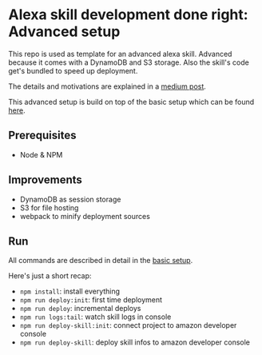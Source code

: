# Alexa skill development done right: Advanced setup

This repo is used as template for an advanced alexa skill. Advanced because it comes with a DynamoDB and S3 storage.
Also the skill's code get's bundled to speed up deployment.

The details and motivations are explained in a 
[medium post](https://medium.com/@feedm3/alexa-skill-development-done-right-advanced-setup-b00bce268a95).

This advanced setup is build on top of the basic setup which can be found 
[here](https://github.com/feedm3/learning-alexa-skills-basic-setup).

## Prerequisites

- Node & NPM

## Improvements

- DynamoDB as session storage
- S3 for file hosting
- webpack to minify deployment sources

## Run

All commands are described in detail in the [basic setup](https://github.com/feedm3/learning-alexa-skills-basic-setup).

Here's just a short recap:

- `npm install`: install everything
- `npm run deploy:init`: first time deployment
- `npm run deploy`: incremental deploys
- `npm run logs:tail`: watch skill logs in console
- `npm run deploy-skill:init`: connect project to amazon developer console
- `npm run deploy-skill`: deploy skill infos to amazon developer console
